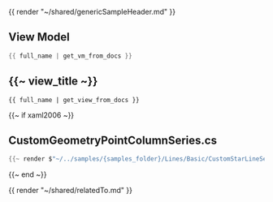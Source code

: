 {{ render "~/shared/genericSampleHeader.md" }}

## View Model

```csharp
{{ full_name | get_vm_from_docs }}
```

## {{~ view_title ~}}

```
{{ full_name | get_view_from_docs }}
```

{{~ if xaml2006 ~}}
## CustomGeometryPointColumnSeries.cs

```csharp
{{~ render $"~/../samples/{samples_folder}/Lines/Basic/CustomStarLineSeries.cs" ~}}
```
{{~ end ~}}

{{ render "~/shared/relatedTo.md" }}
